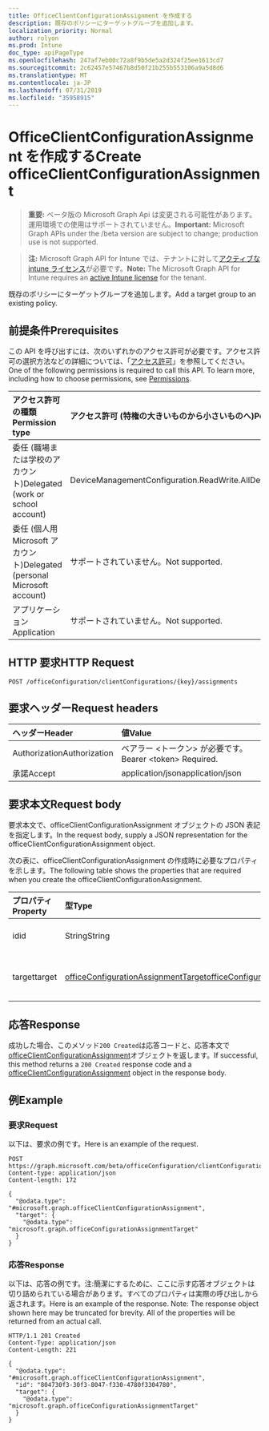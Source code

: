 ```yaml
---
title: OfficeClientConfigurationAssignment を作成する
description: 既存のポリシーにターゲットグループを追加します。
localization_priority: Normal
author: rolyon
ms.prod: Intune
doc_type: apiPageType
ms.openlocfilehash: 247af7eb00c72a8f9b5de5a2d324f25ee1613cd7
ms.sourcegitcommit: 2c62457e57467b8d50f21b255b553106a9a5d8d6
ms.translationtype: MT
ms.contentlocale: ja-JP
ms.lasthandoff: 07/31/2019
ms.locfileid: "35958915"
---
```

# <a name="create-officeclientconfigurationassignment"></a><span data-ttu-id="f4abf-103">OfficeClientConfigurationAssignment を作成する</span><span class="sxs-lookup"><span data-stu-id="f4abf-103">Create officeClientConfigurationAssignment</span></span>

> <span data-ttu-id="f4abf-104">**重要:** ベータ版の Microsoft Graph Api は変更される可能性があります。運用環境での使用はサポートされていません。</span><span class="sxs-lookup"><span data-stu-id="f4abf-104">**Important:** Microsoft Graph APIs under the /beta version are subject to change; production use is not supported.</span></span>

> <span data-ttu-id="f4abf-105">**注:** Microsoft Graph API for Intune では、テナントに対して[アクティブな intune ライセンス](https://go.microsoft.com/fwlink/?linkid=839381)が必要です。</span><span class="sxs-lookup"><span data-stu-id="f4abf-105">**Note:** The Microsoft Graph API for Intune requires an [active Intune license](https://go.microsoft.com/fwlink/?linkid=839381) for the tenant.</span></span>

<span data-ttu-id="f4abf-106">既存のポリシーにターゲットグループを追加します。</span><span class="sxs-lookup"><span data-stu-id="f4abf-106">Add a target group to an existing policy.</span></span>

## <a name="prerequisites"></a><span data-ttu-id="f4abf-107">前提条件</span><span class="sxs-lookup"><span data-stu-id="f4abf-107">Prerequisites</span></span>
<span data-ttu-id="f4abf-p101">この API を呼び出すには、次のいずれかのアクセス許可が必要です。アクセス許可の選択方法などの詳細については、「[アクセス許可](/graph/permissions-reference)」を参照してください。</span><span class="sxs-lookup"><span data-stu-id="f4abf-p101">One of the following permissions is required to call this API. To learn more, including how to choose permissions, see [Permissions](/graph/permissions-reference).</span></span>

|<span data-ttu-id="f4abf-110">アクセス許可の種類</span><span class="sxs-lookup"><span data-stu-id="f4abf-110">Permission type</span></span>|<span data-ttu-id="f4abf-111">アクセス許可 (特権の大きいものから小さいものへ)</span><span class="sxs-lookup"><span data-stu-id="f4abf-111">Permissions (from most to least privileged)</span></span>|
|:---|:---|
|<span data-ttu-id="f4abf-112">委任 (職場または学校のアカウント)</span><span class="sxs-lookup"><span data-stu-id="f4abf-112">Delegated (work or school account)</span></span>|<span data-ttu-id="f4abf-113">DeviceManagementConfiguration.ReadWrite.All</span><span class="sxs-lookup"><span data-stu-id="f4abf-113">DeviceManagementConfiguration.ReadWrite.All</span></span>|
|<span data-ttu-id="f4abf-114">委任 (個人用 Microsoft アカウント)</span><span class="sxs-lookup"><span data-stu-id="f4abf-114">Delegated (personal Microsoft account)</span></span>|<span data-ttu-id="f4abf-115">サポートされていません。</span><span class="sxs-lookup"><span data-stu-id="f4abf-115">Not supported.</span></span>|
|<span data-ttu-id="f4abf-116">アプリケーション</span><span class="sxs-lookup"><span data-stu-id="f4abf-116">Application</span></span>|<span data-ttu-id="f4abf-117">サポートされていません。</span><span class="sxs-lookup"><span data-stu-id="f4abf-117">Not supported.</span></span>|

## <a name="http-request"></a><span data-ttu-id="f4abf-118">HTTP 要求</span><span class="sxs-lookup"><span data-stu-id="f4abf-118">HTTP Request</span></span>
<!-- {
  "blockType": "ignored"
}
-->
``` http
POST /officeConfiguration/clientConfigurations/{key}/assignments
```

## <a name="request-headers"></a><span data-ttu-id="f4abf-119">要求ヘッダー</span><span class="sxs-lookup"><span data-stu-id="f4abf-119">Request headers</span></span>
|<span data-ttu-id="f4abf-120">ヘッダー</span><span class="sxs-lookup"><span data-stu-id="f4abf-120">Header</span></span>|<span data-ttu-id="f4abf-121">値</span><span class="sxs-lookup"><span data-stu-id="f4abf-121">Value</span></span>|
|:---|:---|
|<span data-ttu-id="f4abf-122">Authorization</span><span class="sxs-lookup"><span data-stu-id="f4abf-122">Authorization</span></span>|<span data-ttu-id="f4abf-123">ベアラー &lt;トークン&gt; が必要です。</span><span class="sxs-lookup"><span data-stu-id="f4abf-123">Bearer &lt;token&gt; Required.</span></span>|
|<span data-ttu-id="f4abf-124">承諾</span><span class="sxs-lookup"><span data-stu-id="f4abf-124">Accept</span></span>|<span data-ttu-id="f4abf-125">application/json</span><span class="sxs-lookup"><span data-stu-id="f4abf-125">application/json</span></span>|

## <a name="request-body"></a><span data-ttu-id="f4abf-126">要求本文</span><span class="sxs-lookup"><span data-stu-id="f4abf-126">Request body</span></span>
<span data-ttu-id="f4abf-127">要求本文で、officeClientConfigurationAssignment オブジェクトの JSON 表記を指定します。</span><span class="sxs-lookup"><span data-stu-id="f4abf-127">In the request body, supply a JSON representation for the officeClientConfigurationAssignment object.</span></span>

<span data-ttu-id="f4abf-128">次の表に、officeClientConfigurationAssignment の作成時に必要なプロパティを示します。</span><span class="sxs-lookup"><span data-stu-id="f4abf-128">The following table shows the properties that are required when you create the officeClientConfigurationAssignment.</span></span>

|<span data-ttu-id="f4abf-129">プロパティ</span><span class="sxs-lookup"><span data-stu-id="f4abf-129">Property</span></span>|<span data-ttu-id="f4abf-130">型</span><span class="sxs-lookup"><span data-stu-id="f4abf-130">Type</span></span>|<span data-ttu-id="f4abf-131">説明</span><span class="sxs-lookup"><span data-stu-id="f4abf-131">Description</span></span>|
|:---|:---|:---|
|<span data-ttu-id="f4abf-132">id</span><span class="sxs-lookup"><span data-stu-id="f4abf-132">id</span></span>|<span data-ttu-id="f4abf-133">String</span><span class="sxs-lookup"><span data-stu-id="f4abf-133">String</span></span>|<span data-ttu-id="f4abf-134">OfficeConfigurationAssignment の Id。</span><span class="sxs-lookup"><span data-stu-id="f4abf-134">Id of the OfficeConfigurationAssignment.</span></span>|
|<span data-ttu-id="f4abf-135">target</span><span class="sxs-lookup"><span data-stu-id="f4abf-135">target</span></span>|[<span data-ttu-id="f4abf-136">officeConfigurationAssignmentTarget</span><span class="sxs-lookup"><span data-stu-id="f4abf-136">officeConfigurationAssignmentTarget</span></span>](../resources/intune-cirrus-officeconfigurationassignmenttarget.md)|<span data-ttu-id="f4abf-137">管理者によって定義されたターゲットの割り当て。</span><span class="sxs-lookup"><span data-stu-id="f4abf-137">The target assignment defined by the admin.</span></span>|



## <a name="response"></a><span data-ttu-id="f4abf-138">応答</span><span class="sxs-lookup"><span data-stu-id="f4abf-138">Response</span></span>
<span data-ttu-id="f4abf-139">成功した場合、このメソッド`200 Created`は応答コードと、応答本文で[officeClientConfigurationAssignment](../resources/intune-cirrus-officeclientconfigurationassignment.md)オブジェクトを返します。</span><span class="sxs-lookup"><span data-stu-id="f4abf-139">If successful, this method returns a `200 Created` response code and a [officeClientConfigurationAssignment](../resources/intune-cirrus-officeclientconfigurationassignment.md) object in the response body.</span></span>

## <a name="example"></a><span data-ttu-id="f4abf-140">例</span><span class="sxs-lookup"><span data-stu-id="f4abf-140">Example</span></span>

### <a name="request"></a><span data-ttu-id="f4abf-141">要求</span><span class="sxs-lookup"><span data-stu-id="f4abf-141">Request</span></span>
<span data-ttu-id="f4abf-142">以下は、要求の例です。</span><span class="sxs-lookup"><span data-stu-id="f4abf-142">Here is an example of the request.</span></span>
``` http
POST https://graph.microsoft.com/beta/officeConfiguration/clientConfigurations/{key}/assignments
Content-type: application/json
Content-length: 172

{
  "@odata.type": "#microsoft.graph.officeClientConfigurationAssignment",
  "target": {
    "@odata.type": "microsoft.graph.officeConfigurationAssignmentTarget"
  }
}
```

### <a name="response"></a><span data-ttu-id="f4abf-143">応答</span><span class="sxs-lookup"><span data-stu-id="f4abf-143">Response</span></span>
<span data-ttu-id="f4abf-p102">以下は、応答の例です。注:簡潔にするために、ここに示す応答オブジェクトは切り詰められている場合があります。すべてのプロパティは実際の呼び出しから返されます。</span><span class="sxs-lookup"><span data-stu-id="f4abf-p102">Here is an example of the response. Note: The response object shown here may be truncated for brevity. All of the properties will be returned from an actual call.</span></span>
``` http
HTTP/1.1 201 Created
Content-Type: application/json
Content-Length: 221

{
  "@odata.type": "#microsoft.graph.officeClientConfigurationAssignment",
  "id": "804730f3-30f3-8047-f330-4780f3304780",
  "target": {
    "@odata.type": "microsoft.graph.officeConfigurationAssignmentTarget"
  }
}
```



